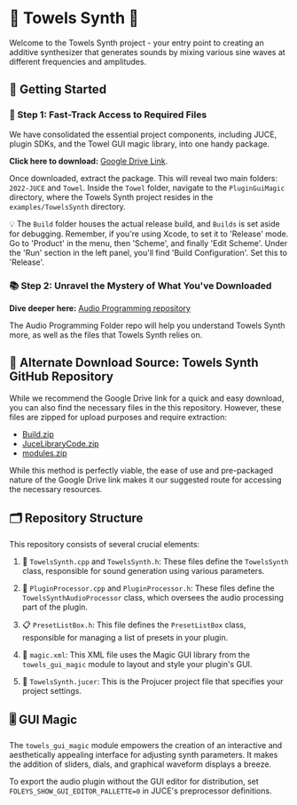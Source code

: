 # 🎹 Towels Synth 🎵

Welcome to the Towels Synth project - your entry point to creating an additive synthesizer that generates sounds by mixing various sine waves at different frequencies and amplitudes. 

## 🚀 Getting Started

### 💽 Step 1: Fast-Track Access to Required Files

We have consolidated the essential project components, including JUCE, plugin SDKs, and the Towel GUI magic library, into one handy package. 

**Click here to download:** [Google Drive Link](https://drive.google.com/drive/folders/1UHS2dEdoqs9llrbmAJpZKOx0uynsae-M?usp=sharing).

Once downloaded, extract the package. This will reveal two main folders: `2022-JUCE` and `Towel`. Inside the `Towel` folder, navigate to the `PluginGuiMagic` directory, where the Towels Synth project resides in the `examples/TowelsSynth` directory.

💡 The `Build` folder houses the actual release build, and `Builds` is set aside for debugging. Remember, if you're using Xcode, to set it to 'Release' mode. Go to 'Product' in the menu, then 'Scheme', and finally 'Edit Scheme'. Under the 'Run' section in the left panel, you'll find 'Build Configuration'. Set this to 'Release'.

### 📚 Step 2: Unravel the Mystery of What You've Downloaded

**Dive deeper here:** [Audio Programming repository](https://github.com/towelWet/Audio-Programming)

The Audio Programming Folder repo will help you understand Towels Synth more,
as well as the files that Towels Synth relies on.

## 📂 Alternate Download Source: Towels Synth GitHub Repository

While we recommend the Google Drive link for a quick and easy download, you can also find the necessary files in the this repository. 
However, these files are zipped for upload purposes and require extraction:

- [Build.zip](https://github.com/towelWet/TowelsSynth/blob/main/Build.zip)
- [JuceLibraryCode.zip](https://github.com/towelWet/TowelsSynth/blob/main/JuceLibraryCode.zip)
- [modules.zip](https://github.com/towelWet/TowelsSynth/blob/main/modules.zip)

While this method is perfectly viable, the ease of use and pre-packaged nature of the Google Drive link makes it our suggested route for accessing the necessary resources.

## 🗂️ Repository Structure

This repository consists of several crucial elements:

1. 🎼 `TowelsSynth.cpp` and `TowelsSynth.h`: These files define the `TowelsSynth` class, responsible for sound generation using various parameters.
   
2. 🧠 `PluginProcessor.cpp` and `PluginProcessor.h`: These files define the `TowelsSynthAudioProcessor` class, which oversees the audio processing part of the plugin.
   
3. 📋 `PresetListBox.h`: This file defines the `PresetListBox` class, responsible for managing a list of presets in your plugin.
   
4. 📐 `magic.xml`: This XML file uses the Magic GUI library from the `towels_gui_magic` module to layout and style your plugin's GUI.
   
5. 📝 `TowelsSynth.jucer`: This is the Projucer project file that specifies your project settings.

## 🎚️ GUI Magic

The `towels_gui_magic` module empowers the creation of an interactive and aesthetically appealing interface for adjusting synth parameters. It makes the addition of sliders, dials, and graphical waveform displays a breeze.

To export the audio plugin without the GUI editor for distribution, set `FOLEYS_SHOW_GUI_EDITOR_PALLETTE=0` in JUCE's preprocessor definitions.
